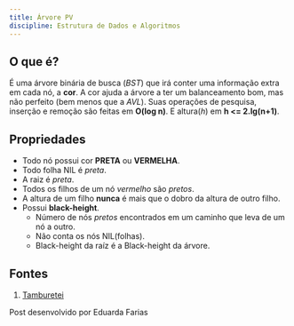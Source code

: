 ```yaml
---
title: Árvore PV
discipline: Estrutura de Dados e Algoritmos
---
```


## O que é?

É uma árvore binária de busca (*BST*) que irá conter uma informação extra em cada nó, a **cor**. A cor ajuda a árvore a ter um balanceamento bom, mas não perfeito (bem menos que a *AVL*). Suas operações de pesquisa, inserção e remoção são feitas em **O(log n)**. E altura(*h*) em **h <= 2.lg(n+1)**.

## Propriedades

- Todo nó possui cor **PRETA** ou **VERMELHA**.
- Todo folha NIL é *preta*.
- A raiz é *preta*.
- Todos os filhos de um nó *vermelho* são *pretos*.
- A altura de um filho **nunca** é mais que o dobro da altura de outro filho.
- Possui **black-height**.
    - Número de nós *pretos* encontrados em um caminho que leva de um nó a outro.
    - Não conta os nós NIL(folhas).
    - Black-height da raíz é a Black-height da árvore.

## Fontes 

1. <a href= "https://github.com/OpenDevUFCG/Tamburetei" target="_blank"> Tamburetei </a>


Post desenvolvido por Eduarda Farias